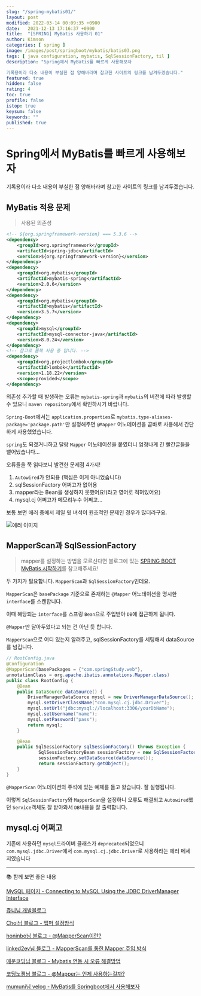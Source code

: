 ```yaml
---
slug: "/spring-mybatis01/"
layout: post
modified: 2022-03-14 00:09:35 +0900
date:   2021-12-13 17:16:37 +0900
title:  "[SPRING] MyBatis 사용하기 01"
author: Kimson
categories: [ spring ]
image: /images/post/springboot/mybatis/batis03.png
tags: [ java configuration, mybatis, SqlSessionFactory, til ]
description: "Spring에서 MyBatis를 빠르게 사용해보자

기록용이라 다소 내용이 부실한 점 양해바라며 참고한 사이트의 링크를 남겨두겠습니다."
featured: true
hidden: false
rating: 4
toc: true
profile: false
istop: true
keysum: false
keywords: ""
published: true
---
```


# Spring에서 MyBatis를 빠르게 사용해보자

기록용이라 다소 내용이 부실한 점 양해바라며 참고한 사이트의 링크를 남겨두겠습니다.

## MyBatis 적용 문제

> 사용된 의존성

```xml
<!-- ${org.springframework-version} === 5.3.6 -->
<dependency>
    <groupId>org.springframework</groupId>
    <artifactId>spring-jdbc</artifactId>
    <version>${org.springframework-version}</version>
</dependency>
<dependency>
    <groupId>org.mybatis</groupId>
    <artifactId>mybatis-spring</artifactId>
    <version>2.0.6</version>
</dependency>
<dependency>
    <groupId>org.mybatis</groupId>
    <artifactId>mybatis</artifactId>
    <version>3.5.7</version>
</dependency>
<dependency>
    <groupId>mysql</groupId>
    <artifactId>mysql-connector-java</artifactId>
    <version>8.0.24</version>
</dependency>
<!-- 참고로 롬복 사용 중 입니다. -->
<dependency>
    <groupId>org.projectlombok</groupId>
    <artifactId>lombok</artifactId>
    <version>1.18.22</version>
    <scope>provided</scope>
</dependency>
```

의존성 추가할 때 발생하는 오류는 `mybatis-spring`과 `mybatis`의 버전에 따라 발생할 수 있으니 `maven repository`에서 확인하시기 바랍니다.

`Spring-Boot`에서는 `application.properties`로 
`mybatis.type-aliases-package='package.path'`만 설정해주면 `@Mapper` 어노테이션을 곧바로 사용해서 간단하게 사용했었습니다.

`spring`도 되겠거니하고 달랑 `Mapper` 어노테이션을 붙였더니 엄청나게 긴 빨간글들을 뱉어냈습니다...

오류들을 쭉 읽다보니 발견한 문제점 4가지!

1. `Autowired`가 안되용 (핵심은 이게 아니었습니다)
2. sqlSessionFactory 어쩌고가 없어용
3. mapper라는 Bean을 생성하지 못했어요!(라고 영어로 적혀있어요)
4. mysql.cj 어쩌고가 메모리누수 어쩌고...

보통 보면 에러 중에서 제일 윗 녀석이 원초적인 문제인 경우가 많더라구요.

![에러 이미지](/images/post/springboot/mybatis/batis04.png)

## MapperScan과 SqlSessionFactory

> mapper를 설정하는 방법을 모르신다면 블로그에 있는 [SPRING BOOT MyBatis 시작하기](https://kkn1125.github.io/spring-boot-mybatis01)를 참고해주세요!

두 가지가 필요합니다. `MapperScan`과 `SqlSessionFactory`인데요.

`MapperScan`은 `basePackage` 기준으로 존재하는 `@Mapper` 어노테이션을 명시한 `interface`를 스캔합니다.

이때 해당되는 `interface`를 스프링 `Bean`으로 주입받아 `DB`에 접근하게 됩니다.

`@Mapper`만 달아두었다고 되는 건 아닌 듯 합니다.

`MapperScan`으로 어디 있는지 알려주고, sqlSessionFactory를 세팅해서 dataSource를 넘깁니다.

```java
// RootConfig.java
@Configuration
@MapperScan(basePackages = {"com.springStudy.web"},
annotationClass = org.apache.ibatis.annotations.Mapper.class)
public class RootConfig {
    @Bean
	public DataSource dataSource() {
		DriverManagerDataSource mysql = new DriverManagerDataSource();
		mysql.setDriverClassName("com.mysql.cj.jdbc.Driver");
		mysql.setUrl("jdbc:mysql://localhost:3306/yourDbName");
		mysql.setUsername("name");
		mysql.setPassword("pass");
		return mysql;
	}

    @Bean
    public SqlSessionFactory sqlSessionFactory() throws Exception {
            SqlSessionFactoryBean sessionFactory = new SqlSessionFactoryBean();
            sessionFactory.setDataSource(dataSource());
            return sessionFactory.getObject();
    }
}
```

`@MapperScan` 어노테이션의 주석에 있는 예제를 들고 왔습니다. 잘 실행됩니다.

이렇게 `SqlSessionFactory`와 `MapperScan`을 설정하니 오류도 해결되고 `Autowired`했던 `Service`객체도 잘 받아와서 `DB`내용을 잘 출력합니다.

## mysql.cj 어쩌고

기존에 사용하던 `mysql`드라이버 클래스가 `deprecated`되었으니 `com.mysql.jdbc.Driver`에서 `com.mysql.cj.jdbc.Driver`로 사용하라는 에러 메세지였습니다

-----

📚 함께 보면 좋은 내용

[MySQL 페이지 - Connecting to MySQL Using the JDBC DriverManager Interface](https://dev.mysql.com/doc/connector-j/8.0/en/connector-j-usagenotes-connect-drivermanager.html)

[쥬니님 개발블로그](https://juntcom.tistory.com/44)

[Choi님 블로그 - 맵퍼 설정방식](https://cho1-w0n-san9.tistory.com/32)

[honinbo님 블로그 - @MapperScan이란?](https://cho1-w0n-san9.tistory.com/32)

[linked2ev님 블로그 - MapperScan를 통한 Mapper 주입 방식](https://cho1-w0n-san9.tistory.com/32)

[매운코딩님 블로그 - Mybatis 연동 시 오류 해결방법](https://cho1-w0n-san9.tistory.com/32)

[코딩노잼님 블로그 - @Mapper는 언제 사용하는걸까?](https://cho1-w0n-san9.tistory.com/32)

[mumuni님 velog - MyBatis를 Springboot에서 사용해보자](https://cho1-w0n-san9.tistory.com/32)